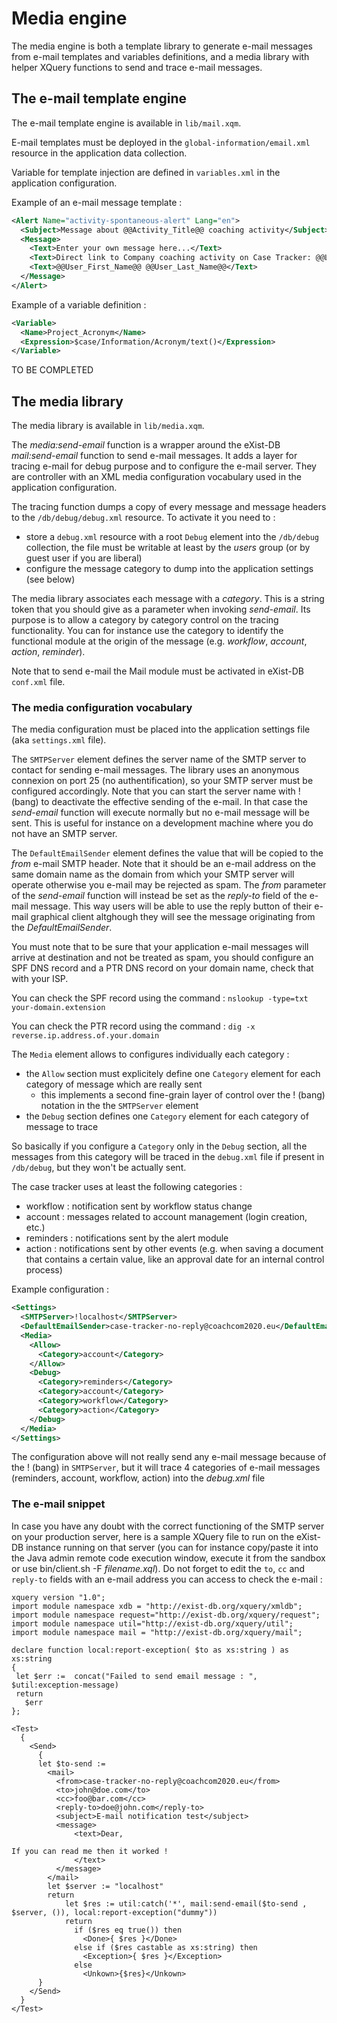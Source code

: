 # Media engine

The media engine is both a template library to generate e-mail messages from e-mail templates and variables definitions, and a media library with helper XQuery functions to send and trace e-mail messages. 

## The e-mail template engine

The e-mail template engine is available in `lib/mail.xqm`.

E-mail templates must be deployed in the `global-information/email.xml` resource in the application data collection.

Variable for template injection are defined in `variables.xml` in the application configuration.

Example of an e-mail message template :

```xml
<Alert Name="activity-spontaneous-alert" Lang="en">
  <Subject>Message about @@Activity_Title@@ coaching activity</Subject>
  <Message>
    <Text>Enter your own message here...</Text>
    <Text>Direct link to Company coaching activity on Case Tracker: @@Link_To_Activity@@</Text>
    <Text>@@User_First_Name@@ @@User_Last_Name@@</Text>
  </Message>
</Alert>
```

Example of a variable definition :

```xml
<Variable>
  <Name>Project_Acronym</Name>
  <Expression>$case/Information/Acronym/text()</Expression>
</Variable>
```

TO BE COMPLETED

## The media library

The media library is available in `lib/media.xqm`. 

The *media:send-email* function is a wrapper around the eXist-DB *mail:send-email* function to send e-mail messages. It adds a layer for tracing e-mail for debug purpose and to configure the e-mail server. They are controller with an XML media configuration vocabulary used in the application configuration.

The tracing function dumps a copy of every message and message headers to the `/db/debug/debug.xml` resource. To activate it you need to :

* store a `debug.xml` resource with a root `Debug` element into the `/db/debug` collection, the file must be writable at least by the *users* group (or by guest user if you are liberal)
* configure the message category to dump into the application settings (see below)

The media library associates each message with a *category*. This is a string token that you should give as a parameter when invoking *send-email*. Its purpose is to allow a category by category control on the tracing functionality. You can for instance use the category to identify the functional module at the origin of the message (e.g. *workflow*, *account*, *action*, *reminder*).

Note that to send e-mail the Mail module must be activated in eXist-DB `conf.xml` file.

### The media configuration vocabulary

The media configuration must be placed into the application settings file (aka `settings.xml` file).

The `SMTPServer` element defines the server name of the SMTP server to contact for sending e-mail messages. The library uses an anonymous connexion on port 25 (no authentification), so your SMTP server must be configured accordingly. Note that you can start the server name with ! (bang) to deactivate the effective sending of the e-mail. In that case the *send-email* function will execute normally but no e-mail message will be sent. This is useful for instance on a development machine where you do not have an SMTP server.

The `DefaultEmailSender` element defines the value that will be copied to the *from* e-mail SMTP header. Note that it should be an e-mail address on the same domain name as the domain from which your SMTP server will operate otherwise you e-mail may be rejected as spam. The *from* parameter of the *send-email* function will instead be set as the *reply-to* field of the e-mail message. This way users will be able to use the reply button of their e-mail graphical client altghough they will see the message originating from the *DefaultEmailSender*.

You must note that to be sure that your application e-mail messages will arrive at destination and not be treated as spam, you should configure an SPF DNS record and a PTR DNS record on your domain name, check that with your ISP.

You can check the SPF record using the command : `nslookup -type=txt your-domain.extension`

You can check the PTR record using the command : `dig -x reverse.ip.address.of.your.domain`

The `Media` element allows to configures individually each category :

* the `Allow` section must explicitely define one `Category` element for each category of message which are really sent
  * this implements a second fine-grain layer of control over the ! (bang) notation in the the `SMTPServer` element
* the `Debug` section defines one `Category` element for each category of message to trace

So basically if you configure a `Category` only in the `Debug` section, all the messages from this category will be traced in the `debug.xml` file if present in `/db/debug`, but they won't be actually sent. 

The case tracker uses at least the following categories :

- workflow : notification sent by workflow status change
- account : messages related to account management (login creation, etc.) 
- reminders : notifications sent by the alert module
- action : notifications sent by other events (e.g. when saving a document that contains a certain value, like an approval date for an internal control process)

Example configuration :

```xml
<Settings>
  <SMTPServer>!localhost</SMTPServer>
  <DefaultEmailSender>case-tracker-no-reply@coachcom2020.eu</DefaultEmailSender>
  <Media>
    <Allow>
      <Category>account</Category>
    </Allow>
    <Debug>
      <Category>reminders</Category>
      <Category>account</Category>
      <Category>workflow</Category>
      <Category>action</Category>
    </Debug>
  </Media>
</Settings>
```

The configuration above will not really send any e-mail message because of the ! (bang) in `SMTPServer`, but it will trace 4 categories of e-mail messages (reminders, account, workflow, action) into the *debug.xml* file

### The e-mail snippet

In case you have any doubt with the correct functioning of the SMTP server on your production server, here is a sample XQuery file to run on the eXist-DB instance running on that server (you can for instance copy/paste it into the Java admin remote code execution window, execute it from the sandbox or use bin/client.sh -F *filename.xql*). Do not forget to edit the `to`, `cc` and `reply-to` fields with an e-mail address you can access to check the e-mail : 

```xquery
xquery version "1.0";
import module namespace xdb = "http://exist-db.org/xquery/xmldb";
import module namespace request="http://exist-db.org/xquery/request";
import module namespace util="http://exist-db.org/xquery/util";
import module namespace mail = "http://exist-db.org/xquery/mail";

declare function local:report-exception( $to as xs:string ) as xs:string
{
 let $err :=  concat("Failed to send email message : ", $util:exception-message)
 return
   $err
};

<Test>
  {
    <Send>
      {
      let $to-send :=
        <mail>
          <from>case-tracker-no-reply@coachcom2020.eu</from>
          <to>john@doe.com</to>
          <cc>foo@bar.com</cc>
          <reply-to>doe@john.com</reply-to>
          <subject>E-mail notification test</subject>
          <message>
              <text>Dear,

If you can read me then it worked !
              </text>
          </message>
        </mail>
        let $server := "localhost"
        return 
            let $res := util:catch('*', mail:send-email($to-send , $server, ()), local:report-exception("dummy"))
            return 
              if ($res eq true()) then 
                <Done>{ $res }</Done>
              else if ($res castable as xs:string) then
                <Exception>{ $res }</Exception>
              else
                <Unkown>{$res}</Unkown>
      }
    </Send>
  }
</Test>
```
